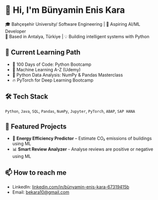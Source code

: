 # 👋 Hi, I'm Bünyamin Enis Kara

🎓 Bahçeşehir University/ Software Engineering | 🚀 Aspiring AI/ML Developer  
📍 Based in Antalya, Türkiye | 💡 Building intelligent systems with Python  

## 🚀 Current Learning Path
- 🧠 100 Days of Code: Python Bootcamp
- 🤖 Machine Learning A-Z (Udemy)
- 🐼 Python Data Analysis: NumPy & Pandas Masterclass
- 🔥 PyTorch for Deep Learning Bootcamp

## 🛠️ Tech Stack
`Python`, `Java`, `SQL`, `Pandas`, `NumPy`, `Jupyter`, `PyTorch`, `ABAP`, `SAP HANA`

## 📂 Featured Projects
- 🔋 **Energy Efficiency Predictor** – Estimate CO₂ emissions of buildings using ML
- 📊 **Smart Review Analyzer** - Analyse reviews are positive or negative using ML

## 📫 How to reach me
- LinkedIn: [linkedin.com/in/bünyamin-enis-kara-67319415b](https://www.linkedin.com/in/b%C3%BCnyamin-enis-kara-67319415b)
- Email: bekara10@gmail.com

